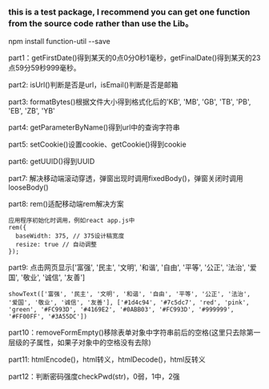 ### this is a test package, I recommend you can get one function from the source code rather than use the Lib。

npm install function-util --save

part1：getFirstDate()得到某天的0点0分0秒1毫秒，getFinalDate()得到某天的23点59分59秒999毫秒。

part2: isUrl()判断是否是url，isEmail()判断是否是邮箱

part3: formatBytes()根据文件大小得到格式化后的'KB', 'MB', 'GB', 'TB', 'PB', 'EB', 'ZB', 'YB'

part4: getParameterByName()得到url中的查询字符串

part5: setCookie()设置cookie、getCookie()得到cookie

part6: getUUID()得到UUID

part7: 解决移动端滚动穿透，弹窗出现时调用fixedBody()，弹窗关闭时调用looseBody()

part8: rem()适配移动端rem解决方案
```
应用程序初始化时调用，例如react app.js中
rem({
  baseWidth: 375, // 375设计稿宽度
  resize: true // 自动调整
});
```

part9: 点击网页显示['富强', '民主', '文明', '和谐', '自由', '平等', '公正', '法治', '爱国', '敬业', '诚信', '友善']
```
showText(['富强', '民主', '文明', '和谐', '自由', '平等', '公正', '法治', '爱国', '敬业', '诚信', '友善'], ['#1d4c94', '#7c5dc7', 'red', 'pink', 'green', '#FC993D', '#4169E2', '#0ABB03', '#FC993D', '#999999', '#FF00FF', '#3A55DC'])
```

part10：removeFormEmpty()移除表单对象中字符串前后的空格(这里只去除第一层级的子属性，如果子对象中的空格没有去除)

part11: htmlEncode()，html转义，htmlDecode()，html反转义

part12：判断密码强度checkPwd(str)，0弱，1中，2强
